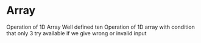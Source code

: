 # Array
Operation of 1D Array
Well defined ten Operation of 1D array with condition  that only 3 try available if we give wrong or invalid input
